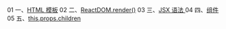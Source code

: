 01 一、[HTML 模板](../01/)
02 二、[ReactDOM.render()](../02/)
03 三、[JSX 语法 ](../03/)
04 四、[组件](../04/)
05 五、[this.props.children](../05/)


